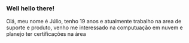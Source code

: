 ### Well hello there!

Olá, meu nome é Júlio, tenho 19 anos e atualmente trabalho na area de suporte e produto, venho me interessado na computuação em nuvem e planejo ter certificações na área
